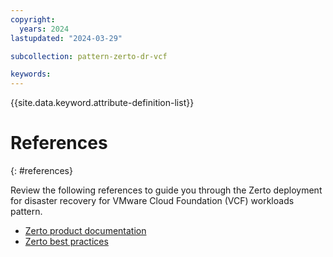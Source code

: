 ```yaml
---
copyright:
  years: 2024
lastupdated: "2024-03-29"

subcollection: pattern-zerto-dr-vcf

keywords:
---
```


{{site.data.keyword.attribute-definition-list}}

# References
{: #references}

Review the following references to guide you through the Zerto deployment for disaster recovery for VMware Cloud Foundation (VCF) workloads pattern.

-   [Zerto product documentation](https://help.zerto.com/)
-   [Zerto best practices](https://help.zerto.com/category/Best_Practices)
